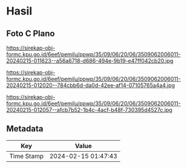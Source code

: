 # Hasil

## Foto C Plano

https://sirekap-obj-formc.kpu.go.id/6eef/pemilu/ppwp/35/09/06/20/06/3509062006011-20240215-011623--a56a6718-d686-494e-9b19-e47ff042cb20.jpg

https://sirekap-obj-formc.kpu.go.id/6eef/pemilu/ppwp/35/09/06/20/06/3509062006011-20240215-012020--784cbb6d-da0d-42ee-af14-07105765a4a4.jpg

https://sirekap-obj-formc.kpu.go.id/6eef/pemilu/ppwp/35/09/06/20/06/3509062006011-20240215-012057--afcb7b52-1b4c-4acf-b48f-730395d4527c.jpg


## Metadata

| Key        | Value               |
| ---------- | ------------------- |
| Time Stamp | 2024-02-15 01:47:43 |



